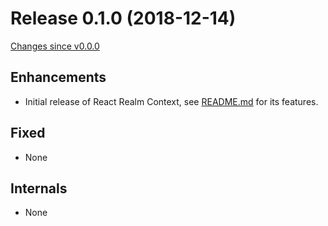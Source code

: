 # Release 0.1.0 (2018-12-14)

[Changes since v0.0.0](https://github.com/realm/react-realm-context/compare/v0.0.0...v0.1.0)

## Enhancements
- Initial release of React Realm Context, see [README.md](https://github.com/realm/react-realm-context/blob/master/README.md) for its features.

## Fixed
- None

## Internals
- None
